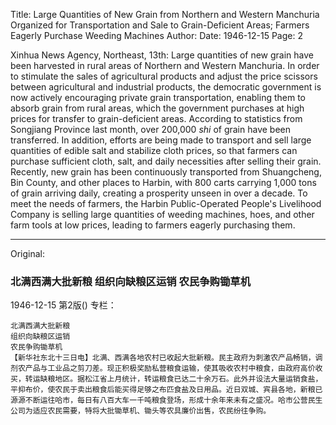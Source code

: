 Title: Large Quantities of New Grain from Northern and Western Manchuria Organized for Transportation and Sale to Grain-Deficient Areas; Farmers Eagerly Purchase Weeding Machines
Author:
Date: 1946-12-15
Page: 2

Xinhua News Agency, Northeast, 13th: Large quantities of new grain have been harvested in rural areas of Northern and Western Manchuria. In order to stimulate the sales of agricultural products and adjust the price scissors between agricultural and industrial products, the democratic government is now actively encouraging private grain transportation, enabling them to absorb grain from rural areas, which the government purchases at high prices for transfer to grain-deficient areas. According to statistics from Songjiang Province last month, over 200,000 *shi* of grain have been transferred. In addition, efforts are being made to transport and sell large quantities of edible salt and stabilize cloth prices, so that farmers can purchase sufficient cloth, salt, and daily necessities after selling their grain. Recently, new grain has been continuously transported from Shuangcheng, Bin County, and other places to Harbin, with 800 carts carrying 1,000 tons of grain arriving daily, creating a prosperity unseen in over a decade. To meet the needs of farmers, the Harbin Public-Operated People's Livelihood Company is selling large quantities of weeding machines, hoes, and other farm tools at low prices, leading to farmers eagerly purchasing them.



<hr /> 

Original: 


### 北满西满大批新粮  组织向缺粮区运销  农民争购锄草机

1946-12-15
第2版()
专栏：

    北满西满大批新粮
    组织向缺粮区运销
    农民争购锄草机
    【新华社东北十三日电】北满、西满各地农村已收起大批新粮。民主政府为刺激农产品畅销，调剂农产品与工业品之剪刀差。现正积极奖励私营粮食运输，使其吸收农村中粮食，由政府高价收买，转运缺粮地区。据松江省上月统计，转运粮食已达二十余万石。此外并设法大量运销食盐，平抑布价，使农民于卖出粮食后能买得足够之布匹食盐及日用品。近日双城、宾县各地，新粮已源源不断运往哈市，每日有八百大车一千吨粮食登场，形成十余年来未有之盛况。哈市公营民生公司为适应农民需要，特将大批锄草机、锄头等农具廉价出售，农民纷往争购。
